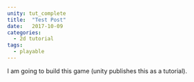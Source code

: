```yaml
---
unity: tut_complete
title:  "Test Post"
date:   2017-10-09
categories:
  - 2d tutorial
tags:
  - playable
---
```


I am going to build this game (unity publishes this as a tutorial).
